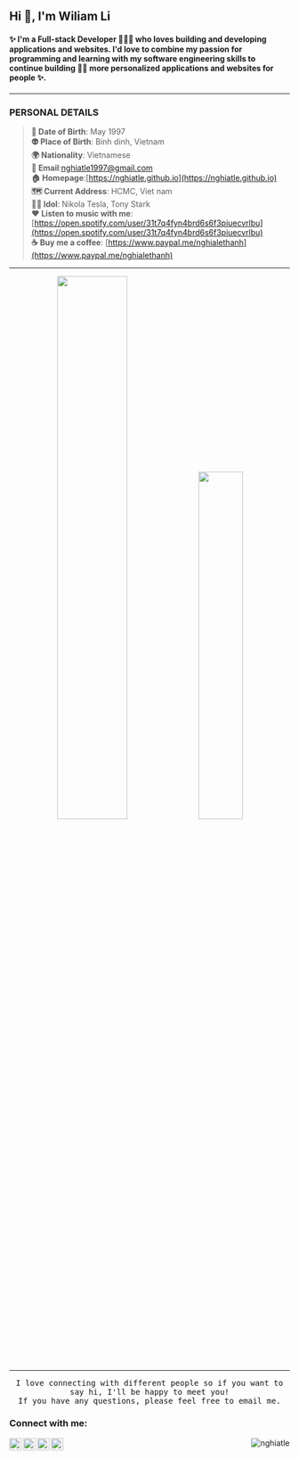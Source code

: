 ## Hi 👋, I'm Wiliam Li
#### ✨ I'm a Full-stack Developer 👨🏻‍💻 who loves building and developing applications and websites. I'd love to combine my passion for programming and learning with my software engineering skills to continue building 🧑‍💻 more personalized applications and websites for people ✨.

---
### PERSONAL DETAILS
> **📰 Date of Birth**: May 1997<br>
> **👽 Place of Birth**: Binh dinh, Vietnam<br>
> **🌍 Nationality**: Vietnamese<br>
> **📧 Email**:nghiatle1997@gmail.com<br>
> **🏠 Homepage**:[https://nghiatle.github.io](https://nghiatle.github.io)<br>
> **🗺 Current Address**: HCMC, Viet nam<br>
> **🦸‍♂️ Idol**: Nikola Tesla, Tony Stark<br>
> **❤️ Listen to music with me**: [https://open.spotify.com/user/31t7q4fyn4brd6s6f3piuecvrlbu](https://open.spotify.com/user/31t7q4fyn4brd6s6f3piuecvrlbu)<br>
> **☕ Buy me a coffee**: [https://www.paypal.me/nghialethanh](https://www.paypal.me/nghialethanh)<br>

---

<p align="center">
  <img width="49.99%" src="https://github-readme-stats.vercel.app/api?username=nghiatle&count_private=true&show_icons=true&line_height=52" />
  <img width="39.99%" src="https://github-readme-stats.vercel.app/api/top-langs/?username=nghiatle&count_private=true&line_height=52" />
</p>

---

<p align="center">
  <samp>
    I love connecting with different people so if you want to say hi, I'll be happy to meet you!<br> If you have any questions, please feel free to email me.
  </samp>
</p>

### Connect with me:

[<img align="left" width="22px" src="https://cdn.jsdelivr.net/npm/simple-icons@v3/icons/kaggle.svg" />][kaggle]
[<img align="left" width="22px" src="https://cdn.jsdelivr.net/npm/simple-icons@v3/icons/twitter.svg" />][twitter]
[<img align="left" width="22px" src="https://cdn.jsdelivr.net/npm/simple-icons@v3/icons/linkedin.svg" />][linkedin]
[<img align="left" width="22px" src="https://simpleicons.org/icons/gitee.svg" />][gitee]

[kaggle]: https://www.kaggle.com/nghiatle
[twitter]: https://twitter.com/nghiatle1997
[linkedin]: https://linkedin.com/in/nghialethanh
[gitee]: https://gitee.com/nghiatle

<p align="right"> <img src="https://komarev.com/ghpvc/?username=nghiatle&label=Profile%20views&color=0e75b6&style=flat" alt="nghiatle" /> </p>

<!--
Here are some ideas to get you started:

- 🔭 I’m currently working on ...
- 🌱 I’m currently learning ...
- 👯 I’m looking to collaborate on ...
- 🤔 I’m looking for help with ...
- 💬 Ask me about ...
- 📫 How to reach me: ...
- 😄 Pronouns: ...
- ⚡ Fun fact: ...
-->
